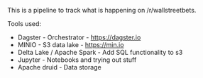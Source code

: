 This is a pipeline to track what is happening on /r/wallstreetbets.

Tools used:

- Dagster - Orchestrator - https://dagster.io
- MINIO - S3 data lake - https://min.io
- Delta Lake / Apache Spark - Add SQL functionality to s3
- Jupyter - Notebooks and trying out stuff
- Apache druid - Data storage
